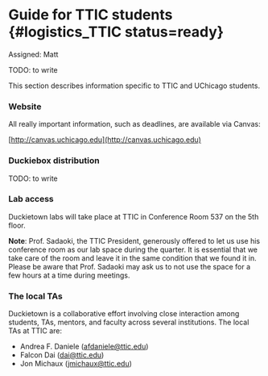 # Guide for TTIC students {#logistics_TTIC status=ready}

Assigned: Matt

TODO: to write

This section describes information specific to TTIC and UChicago students.

### Website

All really important information, such as deadlines, are available via Canvas:

[http://canvas.uchicago.edu](http://canvas.uchicago.edu)

### Duckiebox distribution

TODO: to write

### Lab access

Duckietown labs will take place at TTIC in Conference Room 537 on the 5th floor.

**Note**: Prof. Sadaoki, the TTIC President, generously offered to let us use his conference room as our lab space during the quarter. It is essential that we take care of the room and leave it in the same condition that we found it in. Please be aware that Prof. Sadaoki may ask us to not use the space for a few hours at a time during meetings.

### The local TAs

Duckietown is a collaborative effort involving close interaction among students, TAs, mentors, and faculty across several institutions. The local TAs at TTIC are:

* Andrea F. Daniele (afdaniele@ttic.edu)
* Falcon Dai (dai@ttic.edu)
* Jon Michaux (jmichaux@ttic.edu)

